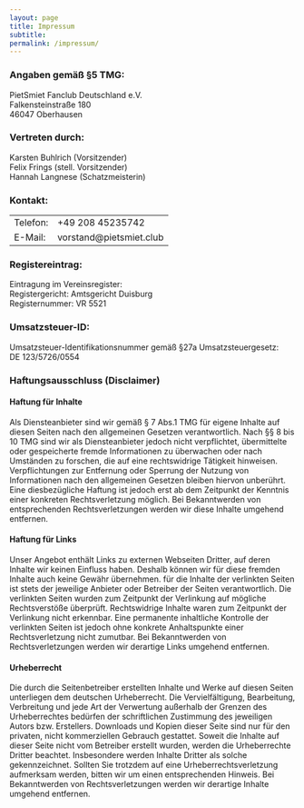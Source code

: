 ```yaml
---
layout: page
title: Impressum
subtitle:
permalink: /impressum/
---
```



### Angaben gemäß §5 TMG:
PietSmiet Fanclub Deutschland e.V.<br/>
Falkensteinstraße 180<br/>
46047 Oberhausen

### Vertreten durch:
Karsten Buhlrich (Vorsitzender)<br/>
Felix Frings (stell. Vorsitzender)<br/>
Hannah Langnese (Schatzmeisterin)


### Kontakt:
<table class="kontaktdatentabelle">
  <tr>
    <td>Telefon:</td>
    <td>+49 208 45235742</td>
  </tr>
  <tr>
    <td>E-Mail:</td>
    <td>vorstand@pietsmiet.club</td>
  </tr>
</table>

### Registereintrag:
Eintragung im Vereinsregister:<br/>
Registergericht: Amtsgericht Duisburg<br/>
Registernummer: VR 5521


### Umsatzsteuer-ID:
Umsatzsteuer-Identifikationsnummer gemäß §27a Umsatzsteuergesetz:<br/>
DE 123/5726/0554

### Haftungsausschluss (Disclaimer)

#### Haftung für Inhalte
Als Diensteanbieter sind wir gemäß § 7 Abs.1 TMG für eigene Inhalte auf diesen Seiten nach den allgemeinen Gesetzen verantwortlich. Nach §§ 8 bis 10 TMG sind wir als Diensteanbieter jedoch nicht verpflichtet, übermittelte oder gespeicherte fremde Informationen zu überwachen oder nach Umständen zu forschen, die auf eine rechtswidrige Tätigkeit hinweisen. Verpflichtungen zur Entfernung oder Sperrung der Nutzung von Informationen nach den allgemeinen Gesetzen bleiben hiervon unberührt. Eine diesbezügliche Haftung ist jedoch erst ab dem Zeitpunkt der Kenntnis einer konkreten Rechtsverletzung möglich. Bei Bekanntwerden von entsprechenden Rechtsverletzungen werden wir diese Inhalte umgehend entfernen.

#### Haftung für Links
Unser Angebot enthält Links zu externen Webseiten Dritter, auf deren Inhalte wir keinen Einfluss haben. Deshalb können wir für diese fremden Inhalte auch keine Gewähr übernehmen. für die Inhalte der verlinkten Seiten ist stets der jeweilige Anbieter oder Betreiber der Seiten verantwortlich. Die verlinkten Seiten wurden zum Zeitpunkt der Verlinkung auf mögliche Rechtsverstöße überprüft. Rechtswidrige Inhalte waren zum Zeitpunkt der Verlinkung nicht erkennbar. Eine permanente inhaltliche Kontrolle der verlinkten Seiten ist jedoch ohne konkrete Anhaltspunkte einer Rechtsverletzung nicht zumutbar. Bei Bekanntwerden von Rechtsverletzungen werden wir derartige Links umgehend entfernen.

#### Urheberrecht
Die durch die Seitenbetreiber erstellten Inhalte und Werke auf diesen Seiten unterliegen dem deutschen Urheberrecht. Die Vervielfältigung, Bearbeitung, Verbreitung und jede Art der Verwertung außerhalb der Grenzen des Urheberrechtes bedürfen der schriftlichen Zustimmung des jeweiligen Autors bzw. Erstellers. Downloads und Kopien dieser Seite sind nur für den privaten, nicht kommerziellen Gebrauch gestattet. Soweit die Inhalte auf dieser Seite nicht vom Betreiber erstellt wurden, werden die Urheberrechte Dritter beachtet. Insbesondere werden Inhalte Dritter als solche gekennzeichnet. Sollten Sie trotzdem auf eine Urheberrechtsverletzung aufmerksam werden, bitten wir um einen entsprechenden Hinweis. Bei Bekanntwerden von Rechtsverletzungen werden wir derartige Inhalte umgehend entfernen.
